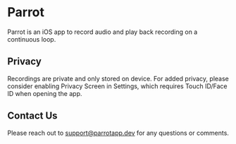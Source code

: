# Parrot
Parrot is an iOS app to record audio and play back recording on a continuous loop.

## Privacy
Recordings are private and only stored on device. For added privacy, please consider enabling Privacy Screen in Settings, which requires Touch ID/Face ID when opening the app.

## Contact Us
Please reach out to [support@parrotapp.dev](mailto:support@parrotapp.dev) for any questions or comments.
